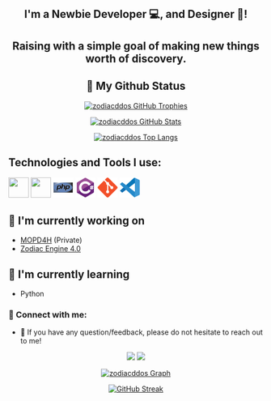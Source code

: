 <h2 align="center">
I'm a Newbie Developer 💻, and Designer 🎨!
</h2> 

<h2 align="center">
Raising <Dev> with a simple goal of making new things worth of discovery.
</h2> 
 
<div align="center">
 
 <h2>🥇 My Github Status</h2>

[![zodiacddos GitHub Trophies](https://github-profile-trophy.vercel.app/?username=zodiacddos&theme=dracula&margin-w=15&amargin-h=15&column=7)](https://github.com/zodiacddos)
  
[![zodiacddos GitHub Stats](https://github-readme-stats.vercel.app/api?username=zodiacddos&show_icons=true&title_color=FFF&bg_color=000&icon_color=FFF&border_radius=10&hide_border=true&text_color=00CF91)](https://github.com/zodiacddos)
  
[![zodiacddos Top Langs](https://github-readme-stats.vercel.app/api/top-langs/?username=zodiacddos&layout=compact&show_icons=true&title_color=FFF&bg_color=000&icon_color=FFF&border_radius=10&hide_border=true&text_color=00CF91)](https://github.com/zodiacddos)

<!-- [![willianrod's wakatime stats](https://github-readme-stats.vercel.app/api/wakatime?username=zodiacddos&bg_color=000&icon_color=FFF&border_radius=10)](https://github.com/zodiacddos?tab=repositories)
   -->


</div>

 ## Technologies and Tools I use:

[<img src='https://i.giphy.com/media/LMt9638dO8dftAjtco/100.webp' width='40' height='40' />](https://python.org/)
[<img src='https://i.giphy.com/media/ln7z2eWriiQAllfVcn/200.webp' width='40' height='40' />](https://nodejs.org/)
[<img src='https://raw.githubusercontent.com/devicons/devicon/master/icons/php/php-original.svg' width='40' height='40' />](https://www.php.net/)
[<img src='https://raw.githubusercontent.com/devicons/devicon/master/icons/csharp/csharp-original.svg' width='40' height='40' />](https://docs.microsoft.com/en-us/dotnet/csharp/)
[<img src='https://raw.githubusercontent.com/devicons/devicon/master/icons/git/git-original.svg' width='40' height='40' />](https://git-scm.com/)
[<img src='https://raw.githubusercontent.com/devicons/devicon/master/icons/vscode/vscode-original.svg' width='40' height='40' />](https://marketplace.visualstudio.com/items?itemName=i007c.00-team-theme)
<!-- [<img src='https://raw.githubusercontent.com/devicons/devicon/master/icons/docker/docker-original.svg' width='40' height='40' />](https://www.docker.com/) -->

## 🔭 I'm currently working on

- [MOPD4H](https://github.com/zodiacddos/) (Private)
- [Zodiac Engine 4.0](https://zodiac-games.network)

## 🌱 I'm currently learning

- Python

### 🤝 Connect with me:

- 💬 If you have any question/feedback, please do not hesitate to reach out to me!
 <div align="center">
 
<a href="https://discord.gg/" target="_blank"><img src="https://img.shields.io/badge/Discord-7289DA?style=for-the-badge&logo=discord&logoColor=white" target="_blank"></a> 
<a href = "zodiacddos@gmail.com"><img src="https://img.shields.io/badge/-Gmail-%23333?style=for-the-badge&logo=gmail&logoColor=white" target="_blank"></a>
 
<a href="https://github.com/zodiacddos"><img alt="zodiacddos Graph"
    src="https://activity-graph.herokuapp.com/graph?username=zodiacddos&bg_color=0D1117&color=5BCDEC&line=5BCDEC&point=FFFFFF&hide_border=true" /></a>
 
[![GitHub Streak](https://github-readme-streak-stats.herokuapp.com?user=zodiacddos&date_format=M%20j%5B%2C%20Y%5D)](https://git.io/streak-stats)
 
</div>

